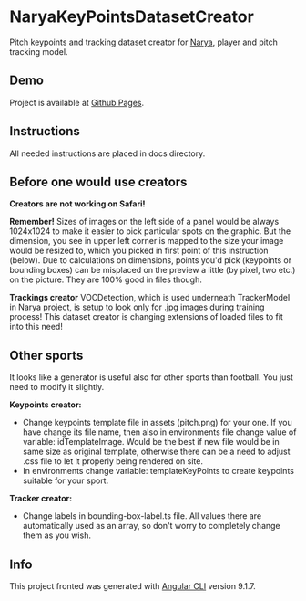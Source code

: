 # NaryaKeyPointsDatasetCreator
Pitch keypoints and tracking dataset creator for [Narya](https://github.com/DonsetPG/narya), player and pitch tracking model.

## Demo
Project is available at [Github Pages](https://kkoripl.github.io/NaryaKeyPointsDatasetCreator/).

## Instructions
All needed instructions are placed in docs directory.

## Before one would use creators
**Creators are not working on Safari!**

**Remember!** Sizes of images on the left side of a panel would be always 1024x1024 to make it easier to pick particular spots on the graphic. But the dimension, you see in upper left corner is mapped to the size your image would be resized to, which you picked in first point of this instruction (below). Due to calculations on dimensions, points you'd pick (keypoints or bounding boxes) can be misplaced on the preview a little (by pixel, two etc.) on the picture. They are 100% good in files though.

**Trackings creator** 
VOCDetection, which is used underneath TrackerModel in Narya project, is setup to look only for .jpg images during training process! 
This dataset creator is changing extensions of loaded files to fit into this need! 

## Other sports
It looks like a generator is useful also for other sports than football. You just need to modify it slightly.

**Keypoints creator:**
- Change keypoints template file in assets (pitch.png) for your one. If you have change its file name, then also in environments file change value of variable: idTemplateImage. Would be the best if new file would be in same size as original template, otherwise there can be a need to adjust .css file to let it properly being rendered on site.
- In environments change variable: templateKeyPoints to create keypoints suitable for your sport.

**Tracker creator:**
- Change labels in bounding-box-label.ts file. All values there are automatically used as an array, so don't worry to completely change them as you wish.

## Info
This project fronted was generated with [Angular CLI](https://github.com/angular/angular-cli) version 9.1.7.
